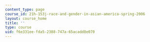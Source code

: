 ```yaml
---
content_type: page
course_id: 21h-153j-race-and-gender-in-asian-america-spring-2006
layout: course_home
title: ''
type: course
uid: f6e331ee-fda5-2388-747a-65acadd8e070
---
```

